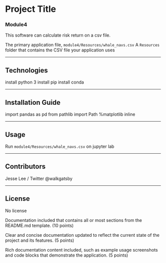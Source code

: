 # Project Title

<h3>Module4</h3>
This software can calculate risk return on a csv file.

The primary application file, `module4/Resources/whale_navs.csv`
A `Resources` folder that contains the CSV file your application uses


---

## Technologies

install python 3
install pip
install conda

---

## Installation Guide

import pandas as pd
from pathlib import Path
%matplotlib inline

---

## Usage

Run `module4/Resources/whale_navs.csv` on jupyter lab

---

## Contributors

Jesse Lee / Twitter @walkgatsby

---

## License

No license

Documentation included that contains all or most sections from the README.md template. (10 points)

Clear and concise documentation updated to reflect the current state of the project and its features. (5 points)

Rich documentation content included, such as example usage screenshots and code blocks that demonstrate the application. (5 points)